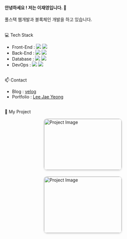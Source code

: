 #### 안녕하세요 ! 저는 이재영입니다. 👋
풀스택 웹개발과 블록체인 개발을 하고 있습니다.
<br><br>

💻 Tech Stack

- Front-End : <img src="https://img.shields.io/badge/react-61DAFB?style=for-the-badge&logo=react&logoColor=black"> <img src="https://img.shields.io/badge/flutter-02569B?style=for-the-badge&logo=flutter&logoColor=black">
- Back-End  : <img src="https://img.shields.io/badge/node.js-339933?style=for-the-badge&logo=Node.js&logoColor=white"> <img src="https://img.shields.io/badge/python-3776AB?style=for-the-badge&logo=python&logoColor=white">
- Database : <img src="https://img.shields.io/badge/postgresql-4169E1?style=for-the-badge&logo=postgresql&logoColor=white"> <img src="https://img.shields.io/badge/mysql-4479A1?style=for-the-badge&logo=mysql&logoColor=white">
- DevOps : <img src="https://img.shields.io/badge/amazonec2-FF9900?style=for-the-badge&logo=amazonec2&logoColor=white"> <img src="https://img.shields.io/badge/amazons3-569A31?style=for-the-badge&logo=amazons3&logoColor=white">
<br><br>

📫 Contact
- Blog : [velog](https://velog.io/@ijy1995/posts)
- Portfolio : [Lee Jae Yeong](https://zam0ng.github.io/portfolio/)
<br><br>

📁 My Project

<div style="display:flex; flex-wrap:wrap; gap:20px; justify-content:center;">

  <div style="width:250px; border:1px solid #ccc; border-radius:10px; overflow:hidden; box-shadow:0 2px 5px rgba(0,0,0,0.1);">
    <img src="https://via.placeholder.com/250x150" alt="Project Image" style="width:100%; height:auto;">
    <div style="padding:15px; text-align:center;">
      <h3 style="margin:10px 0;">프로젝트 제목</h3>
      <p style="font-size:14px; color:#666;">부연 설명을 여기에 작성하세요.</p>
      <p style="font-size:14px; margin-top:10px;">
        <strong>Stacks:</strong> React, Node.js, MySQL
      </p>
    </div>
  </div>

  <div style="width:250px; border:1px solid #ccc; border-radius:10px; overflow:hidden; box-shadow:0 2px 5px rgba(0,0,0,0.1);">
    <img src="https://via.placeholder.com/250x150" alt="Project Image" style="width:100%; height:auto;">
    <div style="padding:15px; text-align:center;">
      <h3 style="margin:10px 0;">또 다른 프로젝트</h3>
      <p style="font-size:14px; color:#666;">간단한 설명 추가.</p>
      <p style="font-size:14px; margin-top:10px;">
        <strong>Stacks:</strong> Next.js, Express, PostgreSQL
      </p>
    </div>
  </div>

  <!-- 카드 더 추가 가능 -->
  
</div>

<!--
**zam0ng/zam0ng** is a ✨ _special_ ✨ repository because its `README.md` (this file) appears on your GitHub profile.

Here are some ideas to get you started:
 
- 🔭 I’m currently working on ...
- 🌱 I’m currently learning ...
- 👯 I’m looking to collaborate on ...
- 🤔 I’m looking for help with ...
- 💬 Ask me about ...
- 📫 How to reach me: ...
- 😄 Pronouns: ...
- ⚡ Fun fact: ...
-->

